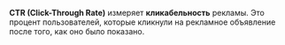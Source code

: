 **CTR (Click-Through Rate)** измеряет **кликабельность** рекламы. Это процент пользователей, которые кликнули на рекламное объявление после того, как оно было показано.


